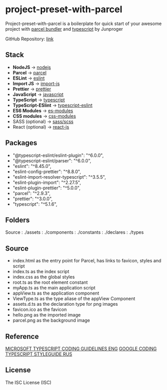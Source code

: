 # project-preset-with-parcel

Project-preset-with-parcel is a boilerplate for quick start of your awesome project with [parcel bundler](https://parceljs.org/docs/) and [typescript](https://www.typescriptlang.org/docs/) by Junproger

GitHub Repository: [link](https://github.com/junproger/project-preset-with-parcel)

## Stack

- **NodeJS** -> [nodejs](https://nodejs.org/en/docs)
- **Parcel** -> [parcel](https://parceljs.org/docs/)
- **ESLint** -> [eslint](https://eslint.org/docs/latest/)
- **Import JS** -> [import-js](https://github.com/import-js)
- **Prettier** -> [prettier](https://prettier.io/docs/en/index.html)
- **JavaScript** -> [javascript](https://parceljs.org/languages/javascript/)
- **TypeScript** -> [typescript](https://parceljs.org/languages/typescript/)
- **TypeScript-ESlint** -> [typescript-eslint](https://typescript-eslint.io/getting-started/)
- **ES6 Modules** -> [es-modules](https://parceljs.org/languages/javascript/#es-modules)
- **CSS modules** -> [css-modules](https://parceljs.org/languages/css/#css-modules)
- SASS (optional) -> [sass/scss](https://parceljs.org/languages/sass/)
- React (optional) -> [react-js](https://parceljs.org/recipes/react/)

## Packages

- "@typescript-eslint/eslint-plugin": "^6.0.0",
- "@typescript-eslint/parser": "^6.0.0",
- "eslint": "^8.45.0",
- "eslint-config-prettier": "^8.8.0",
- "eslint-import-resolver-typescript": "^3.5.5",
- "eslint-plugin-import": "^2.27.5",
- "eslint-plugin-prettier": "^5.0.0",
- "parcel": "^2.9.3",
- "prettier": "^3.0.0",
- "typescript": "^5.1.6",

## Folders

Source
: ./assets
: ./components
: ./constants
: ./declares
: ./types

## Source

- index.html as the entry point for Parcel, has links to favicon, styles and script
- index.ts as the index script
- index.css as the global styles
- root.ts as the root element constant
- myApp.ts as the main application script
- appView.ts as the application component
- ViewType.ts as the type aliase of the appView Component
- assets.d.ts as the declaration type for png images
- favicon.ico as the favicon
- hello.png as the imported image
- parcel.png as the background image

## Reference

[MICROSOFT TYPESCRIPT CODING GUIDELINES ENG](https://github.com/Microsoft/TypeScript/wiki/Coding-guidelines)
[GOOGLE CODING TYPESCRIPT STYLEGUIDE RUS](https://github.com/olegbarabanov/google-typescript-style-guide-ru)

## License

The ISC License (ISC)
